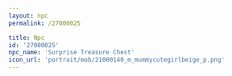 ```yaml
---
layout: npc
permalink: /27000025

title: Npc
id: '27000025'
npc_name: 'Surprise Treasure Chest'
icon_url: 'portrait/mob/21000140_m_mummycutegirlbeige_p.png'
---
```

